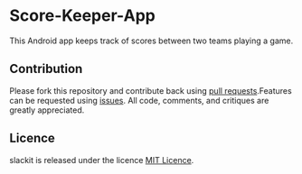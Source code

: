 # Score-Keeper-App
This Android app keeps track of scores between two teams playing a game.
## Contribution
Please fork this repository and contribute back using [pull requests](https://github.com/mtondolo/Score-Keeper-App/pulls).Features can be requested using [issues](https://github.com/mtondolo/Score-Keeper-App/issues). All code, comments, and critiques are greatly appreciated.
## Licence
slackit is released under the licence [MIT Licence](https://choosealicense.com/licenses/mit/).
